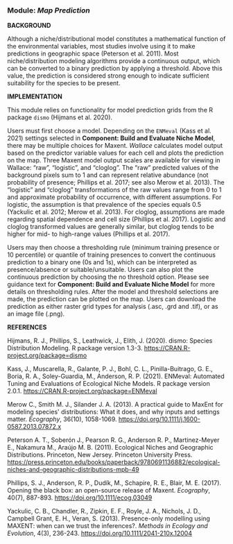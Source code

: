### **Module:** ***Map Prediction*** 

**BACKGROUND**  

Although a niche/distributional model constitutes a mathematical function of the environmental variables, most studies involve using it to make predictions in geographic space (Peterson et al. 2011). Most niche/distribution modeling algorithms provide a continuous output, which can be converted to a binary prediction by applying a threshold. Above this value, the prediction is considered strong enough to indicate sufficient suitability for the species to be present.


**IMPLEMENTATION** 

This module relies on functionality for model prediction grids from the R package `dismo` (Hijmans et al. 2020).

Users must first choose a model. Depending on the `ENMeval` (Kass et al. 2021) settings selected in **Component: Build and Evaluate Niche Model**, there may be multiple choices for Maxent. *Wallace* calculates model output based on the predictor variable values for each cell and plots the prediction on the map. Three Maxent model output scales are available for viewing in Wallace: “raw”, “logistic”, and “cloglog”. The “raw” predicted values of the background pixels sum to 1 and can represent relative abundance (not probability of presence; Phillips et al. 2017; see also Merow et al. 2013). The “logistic” and “cloglog” transformations of the raw values range from 0 to 1 and approximate probability of occurrence, with different assumptions. For logistic, the assumption is that prevalence of the species equals 0.5 (Yackulic et al. 2012; Merow et al. 2013). For cloglog, assumptions are made regarding spatial dependence and cell size (Phillips et al. 2017). Logistic and cloglog transformed values are generally similar, but cloglog tends to be higher for mid- to high-range values (Phillips et al. 2017).

Users may then choose a thresholding rule (minimum training presence or 10 percentile) or quantile of training presences to convert the continuous prediction to a binary one (0s and 1s), which can be interpreted as presence/absence or suitable/unsuitable. Users can also plot the continuous prediction by choosing the no threshold option.  Please see guidance text for **Component: Build and Evaluate Niche Model** for more details on thresholding rules. After the model and threshold selections are made, the prediction can be plotted on the map. Users can download the prediction as either raster grid types for analysis (.asc, .grd and .tif), or as an image file (.png).


**REFERENCES**

Hijmans, R. J., Phillips, S., Leathwick, J., Elith, J. (2020). dismo: Species Distribution Modeling. R package version 1.3-3. <a href="https://CRAN.R-project.org/package=dismo" target="_blank">https://CRAN.R-project.org/package=dismo</a> 

Kass, J., Muscarella, R., Galante, P. J., Bohl, C. L., Pinilla-Buitrago, G. E., Boria, R. A., Soley-Guardia, M., Anderson, R. P. (2021). ENMeval: Automated Tuning and Evaluations of Ecological Niche Models. R package version 2.0.1. <a href="https://CRAN.R-project.org/package=ENMeval" target="_blank">https://CRAN.R-project.org/package=ENMeval</a> 

Merow C., Smith M. J., Silander J. A. (2013). A practical guide to MaxEnt for modeling species' distributions: What it does, and why inputs and settings matter. *Ecography*, 36(10), 1058-1069. <a href="https://doi.org/10.1111/j.1600-0587.2013.07872.x" target="_blank">https://doi.org/10.1111/j.1600-0587.2013.07872.x</a>

Peterson A. T., Soberón J., Pearson R. G., Anderson R. P., Martinez-Meyer E., Nakamura M., Araújo M. B. (2011). Ecological Niches and Geographic Distributions. Princeton, New Jersey. Princeton University Press. <a href="https://press.princeton.edu/books/paperback/9780691136882/ecological-niches-and-geographic-distributions-mpb-49" target="_blank">https://press.princeton.edu/books/paperback/9780691136882/ecological-niches-and-geographic-distributions-mpb-49</a> 

Phillips, S. J., Anderson, R. P., Dudík, M., Schapire, R. E., Blair, M. E. (2017). Opening the black box: an open-source release of Maxent. *Ecography*, 40(7), 887-893. <a href="https://doi.org/10.1111/ecog.03049" target="_blank">https://doi.org/10.1111/ecog.03049</a>

Yackulic, C. B., Chandler, R., Zipkin, E. F., Royle, J. A., Nichols, J. D., Campbell Grant, E. H., Veran, S. (2013). Presence-only modelling using MAXENT: when can we trust the inferences?. *Methods in Ecology and Evolution*, 4(3), 236-243. <a href="https://doi.org/10.1111/2041-210x.12004" target="_blank">https://doi.org/10.1111/2041-210x.12004</a>
